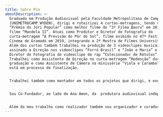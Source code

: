 ```yaml
---
title: Sobre Mim
aboutDescription: >-
  Graduado em Produção Audiovisual pela Faculdade Metropolitana de Campinas
  (UNIMETROCAMP WYDEN), dirigi e roteirizei 4 curtas-metragens, tendo vencido o
  “Prêmio do Júri Popular” como melhor filme do “3º Filma Bauru” em 2019 com o
  filme “Mandela II”. Atuei como Produtor e Diretor de Fotografia do
  curta-metragem “A Previsão do Pôr do Sol”, filme exibido no 47º Festival de
  Cinema de Gramado em 2019, integrando a 2ª Mostra de Filmes Universitários.
  Além dos curtas também trabalhei na produção de 3 videoclipes musicais, tendo
  assinado a Direção nos videoclipes “Forró Brasil” e “João e Maria” e como
  Diretor de Fotografia do videoclipe de rap “Colecionador de Rótulos”.
  Trabalhei como Assistente de Direção no curta-metragem “Redenção” durante a
  graduação e como Assistente de Câmera na minissérie “Viola e Carambolas”, que
  está em processo de finalização.


  Trabalhei também como montador em todos os projetos que dirigi, e exerço a função profissionalmente desde 2018 na produtora Conectar Films, em Campinas, montando vídeos e fazendo motion graphics para vídeos publicitários, institucionais, cobertura de eventos e programas, para veiculação em emissoras de televisão na Região Metropolitana de Campinas, para internet e para mídias indoor.


  Sou Co-Fundador, ao lado de Ana Amon, da  produtora audiovisual independente “Fita Crepe Produções”, situada em Campinas/SP, fundada em 2018 e que realizou os projetos “Mandela II”, “A Previsão do Pôr do Sol”, “Culpa” e “Mata”.


  Além do meu trabalho como realizador também sou organizador e curador do “Circuito Curta-MIS Campinas de Cinema”, que acontece desde o início de 2019 no Museu da Imagem e Som (MIS) em Campinas, tendo exibido ao todo 16 filmes durante o ano de 2019, somando mais de 60 exibições ao todo. Circuito criado com o intuito de dar visibilidade a realizadores independentes da Região Metropolitana de Campinas que buscam espaços para exibirem suas produções. Temporariamente está suspenso devido a pandemia de COVID-19, porém com retorno após a retomada de atividades do MIS Campinas. Além da curadoria do “Circuito Curta-MIS” também estou iniciando minha primeira curadoria de longas-metragens no MIS Campinas com o ciclo “Tendências do Cinema Brasileiro”. Ciclo ainda não iniciado em decorrência do fechamento do Museu com a pandemia de COVID-19. Terá início com a reabertura do Museu. Também fiz a curadoria da “Mostra Fita Crepe”, realizada em 2018 no MIS Campinas com a exibição de curtas-metragens independentes.
---
```

